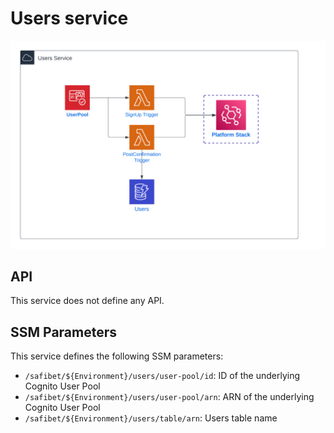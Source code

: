 # Users service

![Users architecture diagram](images/users.png)

## API

This service does not define any API.

<!-- ## Events

See [resources/events.yaml](resources/events.yaml) for a list of available events. -->

## SSM Parameters

This service defines the following SSM parameters:

- `/safibet/${Environment}/users/user-pool/id`: ID of the underlying Cognito User Pool
- `/safibet/${Environment}/users/user-pool/arn`: ARN of the underlying Cognito User Pool
- `/safibet/${Environment}/users/table/arn`: Users table name

